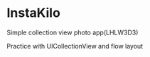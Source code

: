 # InstaKilo
Simple collection view photo app(LHLW3D3)

Practice with UICollectionView and flow layout 
